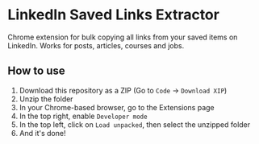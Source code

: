 # LinkedIn Saved Links Extractor

Chrome extension for bulk copying all links from your saved items on LinkedIn. Works for posts, articles, courses and jobs.

## How to use

1. Download this repository as a ZIP (Go to `Code` -> `Download XIP`)
2. Unzip the folder
3. In your Chrome-based browser, go to the Extensions page
4. In the top right, enable `Developer mode`
5. In the top left, click on `Load unpacked`, then select the unzipped folder
6. And it's done!
